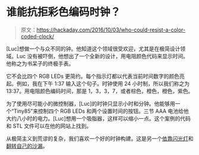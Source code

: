 # 谁能抗拒彩色编码时钟？

> 原文：<https://hackaday.com/2016/10/03/who-could-resist-a-color-coded-clock/>

[Luc]想做一个与众不同的钟。他知道这个领域很受欢迎，尤其是在极简设计领域。Luc 没有被吓倒，他想出了一个全新的设计，用电阻颜色代码来显示时间。他称之为书呆子的终极手表。

它不会比四个 RGB LEDs 更简约。每个指示灯都以代表当前时间数字的颜色亮起。例如，我在下午 1:37 输入这个句子。时钟使用 24 小时制，所以我们称之为 13:37。用电阻颜色编码时间，那是 1，3，3，7，或者棕色，橙色，橙色，紫色。

为了使用尽可能小的微控制器，[Luc]的时钟只显示小时和分钟。他能够用一个“Tiny85”来控制四个 RGB LEDs 和两个设置时间的按钮。三节 AAA 电池给他大约八小时的电力。[Luc]想用一个吸脂器，这样可以缩小一点。这个案例的代码和 STL 文件可以在他的网站上找到。

从极简主义到荒谬的复杂，我们喜欢一个好的时钟构建。这是另一个[依靠闪光灯](https://hackaday.com/2015/12/01/light-duty-timekeeping-arduino-berlin-clock/)和[翻转自己的沙漏](https://hackaday.com/2016/02/27/this-hourglass-flips-itself/)。